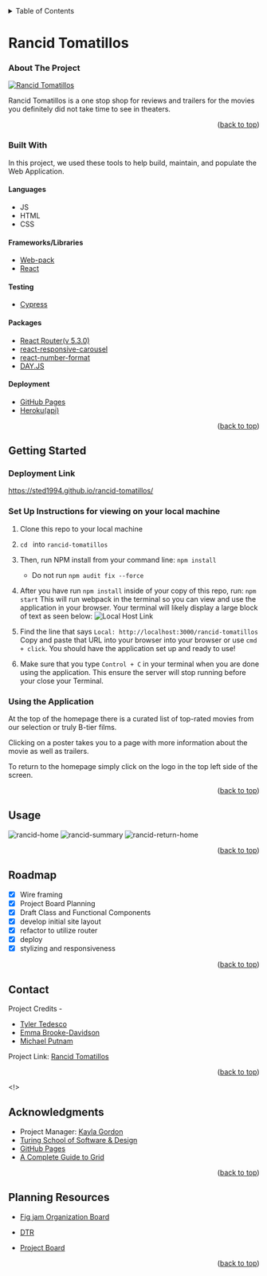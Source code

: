 <!-- TABLE OF CONTENTS -->
<details>
  <summary>Table of Contents</summary>
  <ol>
    <li>
      <a href="#about-the-project">About The Project</a>
      <ul>
        <li><a href="#built-with">Built With</a></li>
      </ul>
    </li>
    <li>
      <a href="#getting-started">Getting Started</a>
      <a href="#using-the-application">Using the Application</a>
    </li>
    <li><a href="#usage">Usage</a></li>
    <li><a href="#roadmap">Roadmap</a></li>
    <li><a href="#contact">Contact</a></li>
    <li><a href="#acknowledgments">Acknowledgments</a></li>
    <li><a href="#planning-resources">Planning Resources</a></li>
  </ol>
</details>

<!-- ABOUT THE PROJECT -->
# Rancid Tomatillos

### About The Project

[![Rancid Tomatillos](https://user-images.githubusercontent.com/91028440/169876971-dcfd978e-b35b-4aa7-af41-c7de29f111fa.png)](https://sted1994.github.io/rancid-tomatillos/)

Rancid Tomatillos is a one stop shop for reviews and trailers for the movies you definitely did not take time to see in theaters.

<p align="right">(<a href="#rancid-tomatillos">back to top</a>)</p>



### Built With

In this project, we used these tools to help build, maintain, and populate the Web Application.

#### Languages
* JS
* HTML
* CSS

#### Frameworks/Libraries
* [Web-pack](https://webpack.js.org/)
* [React](https://reactjs.org/)

#### Testing
* [Cypress](https://www.cypress.io/)

#### Packages
* [React Router(v 5.3.0)](https://reactrouter.com/)
* [react-responsive-carousel](https://www.npmjs.com/package/react-responsive-carousel)
* [react-number-format](https://www.npmjs.com/package/react-number-format)
* [DAY.JS](https://www.npmjs.com/package/dayjs)

#### Deployment
* [GitHub Pages](https://pages.github.com/)
* [Heroku(api)](https://www.heroku.com/what)

<p align="right">(<a href="#rancid-tomatillos">back to top</a>)</p>


<!-- GETTING STARTED -->
## Getting Started

### Deployment Link

https://sted1994.github.io/rancid-tomatillos/

### Set Up Instructions for viewing on your local machine

1. Clone this repo to your local machine
2. `cd ` into `rancid-tomatillos`
3. Then, run NPM install from your command line: `npm install `
    - Do not run `npm audit fix --force`
4. After you have run `npm install` inside of your copy of this repo, run:
`npm start`
This will run webpack in the terminal so you can view and use the application in your browser. Your terminal will likely display a large block of text as seen below:
![Local Host Link](https://user-images.githubusercontent.com/91028440/169899064-374e9e5d-10f7-4e61-91eb-f51353482d51.png)

5. Find the line that says `Local: http://localhost:3000/rancid-tomatillos` Copy and paste that URL into your browser into your browser or use `cmd + click`. You should have the application set up and ready to use!

6. Make sure that you type `Control + C` in your terminal when you are done using the application. This ensure the server will stop running before your close your Terminal.


### Using the Application

At the top of the homepage there is a curated list of top-rated movies from our selection or truly B-tier films. 

<!-- replace with rancid tomatillos site snapshot -->
<!-- ![Login Page](https://user-images.githubusercontent.com/91028440/165348855-e78b53e2-46b1-483f-ae48-99f57a484b34.png) -->

Clicking on a poster takes you to a page with more information about the movie as well as trailers. 


<!-- replace with rancid tomatillos snapshot -->
<!-- ![Customer Dashboard](https://user-images.githubusercontent.com/91028440/165351479-5d3c705f-9d32-4ae6-9699-1b801335abee.png) -->

To return to the homepage simply click on the logo in the top left side of the screen.

<p align="right">(<a href="#rancid-tomatillos">back to top</a>)</p>



<!-- USAGE EXAMPLES -->
## Usage

![rancid-home](https://user-images.githubusercontent.com/26700819/169902428-f949152c-84c6-4a7e-acb9-e33ae80e5102.gif)
![rancid-summary](https://user-images.githubusercontent.com/26700819/169902663-9d52831b-3fff-433b-ac58-c94cfcc9c758.gif)
![rancid-return-home](https://user-images.githubusercontent.com/26700819/169902936-968a0c91-611a-43e8-bb05-47a9b079800b.gif)



<p align="right">(<a href="#rancid-tomatillos">back to top</a>)</p>

<!-- ROADMAP -->
## Roadmap

- [x] Wire framing
- [x] Project Board Planning 
- [x] Draft Class and Functional Components
- [x] develop initial site layout
- [x] refactor to utilize router
- [x] deploy 
- [x] stylizing and responsiveness

<p align="right">(<a href="#rancid-tomatillos">back to top</a>)</p>

<!-- CONTACT -->
## Contact

Project Credits -
* [Tyler Tedesco](https://github.com/sted1994)
* [Emma Brooke-Davidson](https://github.com/emmacbd)
* [Michael Putnam](https://github.com/michaelputnam67)

Project Link: [Rancid Tomatillos](https://github.com/sted1994/rancid-tomatillos)


<p align="right">(<a href="#rancid-tomatillos">back to top</a>)</p>

<!>

<!-- ACKNOWLEDGMENTS -->
## Acknowledgments

* Project Manager: [Kayla Gordon](https://github.com/kaylagordon)
* [Turing School of Software & Design](https://turing.edu/)
* [GitHub Pages](https://pages.github.com)
* [A Complete Guide to Grid](https://css-tricks.com/snippets/css/complete-guide-grid/#aa-basics-browser-support)



<p align="right">(<a href="#rancid-tomatillos">back to top</a>)</p>


<!-- PLANNING RESOURCES -->
## Planning Resources
<!-- WIREFRAME -->

* [Fig jam Organization Board](https://www.figma.com/file/IgxaBquQFvvEVlH45JQ1Ub/Rancid-Tomatillos-Project)

* [DTR](https://docs.google.com/document/d/1ISy1a_DKH0_TDW_9u3LNkSVjtzqMHsDXj7K1YEybN7A/edit)

* [Project Board](https://github.com/sted1994/rancid-tomatillos/projects/1)


<p align="right">(<a href="#rancid-tomatillos">back to top</a>)</p>
